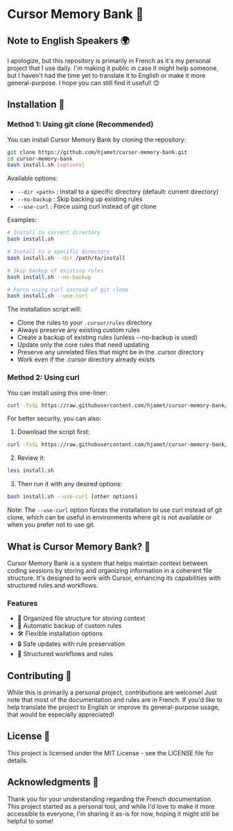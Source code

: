 # Cursor Memory Bank 🧠

## Note to English Speakers 🌍

I apologize, but this repository is primarily in French as it's my personal project that I use daily. I'm making it public in case it might help someone, but I haven't had the time yet to translate it to English or make it more general-purpose. I hope you can still find it useful! 😊

## Installation 🚀

### Method 1: Using git clone (Recommended)

You can install Cursor Memory Bank by cloning the repository:

```bash
git clone https://github.com/hjamet/cursor-memory-bank.git
cd cursor-memory-bank
bash install.sh [options]
```

Available options:
- `--dir <path>` : Install to a specific directory (default: current directory)
- `--no-backup` : Skip backing up existing rules
- `--use-curl` : Force using curl instead of git clone

Examples:
```bash
# Install to current directory
bash install.sh

# Install to a specific directory
bash install.sh --dir /path/to/install

# Skip backup of existing rules
bash install.sh --no-backup

# Force using curl instead of git clone
bash install.sh --use-curl
```

The installation script will:
- Clone the rules to your `.cursor/rules` directory
- Always preserve any existing custom rules
- Create a backup of existing rules (unless --no-backup is used)
- Update only the core rules that need updating
- Preserve any unrelated files that might be in the .cursor directory
- Work even if the .cursor directory already exists

### Method 2: Using curl

You can install using this one-liner:

```bash
curl -fsSL https://raw.githubusercontent.com/hjamet/cursor-memory-bank/master/install.sh | bash -s -- --use-curl
```

For better security, you can also:
1. Download the script first:
```bash
curl -fsSL https://raw.githubusercontent.com/hjamet/cursor-memory-bank/master/install.sh -o install.sh
```

2. Review it:
```bash
less install.sh
```

3. Then run it with any desired options:
```bash
bash install.sh --use-curl [other options]
```

Note: The `--use-curl` option forces the installation to use curl instead of git clone, which can be useful in environments where git is not available or when you prefer not to use git.

## What is Cursor Memory Bank? 🤔

Cursor Memory Bank is a system that helps maintain context between coding sessions by storing and organizing information in a coherent file structure. It's designed to work with Cursor, enhancing its capabilities with structured rules and workflows.

### Features
- 📁 Organized file structure for storing context
- 🔄 Automatic backup of custom rules
- 🛠️ Flexible installation options
- 🔒 Safe updates with rule preservation
- 📝 Structured workflows and rules

## Contributing 🤝

While this is primarily a personal project, contributions are welcome! Just note that most of the documentation and rules are in French. If you'd like to help translate the project to English or improve its general-purpose usage, that would be especially appreciated!

## License 📄

This project is licensed under the MIT License - see the LICENSE file for details.

## Acknowledgments 🙏

Thank you for your understanding regarding the French documentation. This project started as a personal tool, and while I'd love to make it more accessible to everyone, I'm sharing it as-is for now, hoping it might still be helpful to some! 